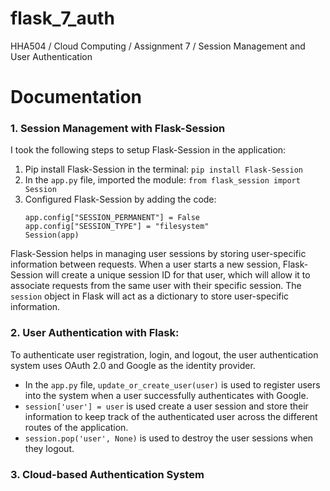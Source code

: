 # flask_7_auth
HHA504 / Cloud Computing / Assignment 7 / Session Management and User Authentication


# Documentation 

### 1. Session Management with Flask-Session
I took the following steps to setup Flask-Session in the application: 
1. Pip install Flask-Session in the terminal: ```pip install Flask-Session```
2. In the `app.py` file, imported the module: ```from flask_session import Session```
3. Configured Flask-Session by adding the code:
    ```
    app.config["SESSION_PERMANENT"] = False
    app.config["SESSION_TYPE"] = "filesystem"
    Session(app)
    ```
Flask-Session helps in managing user sessions by storing user-specific information between requests. When a user starts a new session, Flask-Session will create a unique session ID for that user, which will allow it to associate requests from the same user with their specific session. The `session` object in Flask will act as a dictionary to store user-specific information.

### 2. User Authentication with Flask:
To authenticate user registration, login, and logout, the user authentication system uses OAuth 2.0 and Google as the identity provider. 
+ In the `app.py` file, ```update_or_create_user(user)``` is used to register users into the system when a user successfully authenticates with Google. 
+ ```session['user'] = user``` is used create a user session and store their information to keep track of the authenticated user across the different routes of the application. 
+ ```session.pop('user', None)``` is used to destroy the user sessions when they logout. 

### 3. Cloud-based Authentication System


